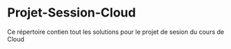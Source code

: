 # Projet-Session-Cloud
Ce répertoire contien tout les solutions pour le projet de sesion du cours de Cloud

